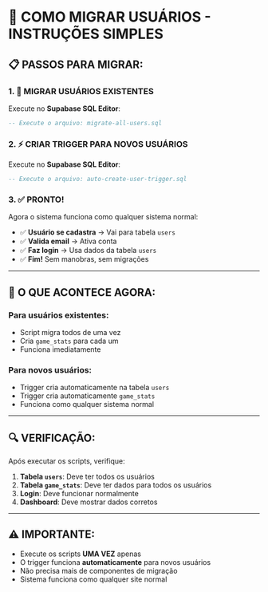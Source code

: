 # 🚀 COMO MIGRAR USUÁRIOS - INSTRUÇÕES SIMPLES

## **📋 PASSOS PARA MIGRAR:**

### **1. 🔧 MIGRAR USUÁRIOS EXISTENTES**
Execute no **Supabase SQL Editor**:
```sql
-- Execute o arquivo: migrate-all-users.sql
```

### **2. ⚡ CRIAR TRIGGER PARA NOVOS USUÁRIOS**
Execute no **Supabase SQL Editor**:
```sql
-- Execute o arquivo: auto-create-user-trigger.sql
```

### **3. ✅ PRONTO!**
Agora o sistema funciona como qualquer sistema normal:
- ✅ **Usuário se cadastra** → Vai para tabela `users`
- ✅ **Valida email** → Ativa conta
- ✅ **Faz login** → Usa dados da tabela `users`
- ✅ **Fim!** Sem manobras, sem migrações

---

## **🎯 O QUE ACONTECE AGORA:**

### **Para usuários existentes:**
- Script migra todos de uma vez
- Cria `game_stats` para cada um
- Funciona imediatamente

### **Para novos usuários:**
- Trigger cria automaticamente na tabela `users`
- Trigger cria automaticamente `game_stats`
- Funciona como qualquer sistema normal

---

## **🔍 VERIFICAÇÃO:**
Após executar os scripts, verifique:
1. **Tabela `users`**: Deve ter todos os usuários
2. **Tabela `game_stats`**: Deve ter dados para todos os usuários
3. **Login**: Deve funcionar normalmente
4. **Dashboard**: Deve mostrar dados corretos

---

## **⚠️ IMPORTANTE:**
- Execute os scripts **UMA VEZ** apenas
- O trigger funciona **automaticamente** para novos usuários
- Não precisa mais de componentes de migração
- Sistema funciona como qualquer site normal
